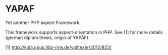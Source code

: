 YAPAF
=====

Yet another PHP aspect Framework.

This framework supports aspect-orientation in PHP. See [1] for more details (german diplom thesis, origin of YAPAF).

[1] http://kola.opus.hbz-nrw.de/volltexte/2012/823/
